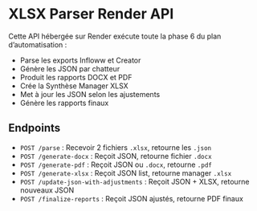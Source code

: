 
# XLSX Parser Render API

Cette API hébergée sur Render exécute toute la phase 6 du plan d’automatisation :
- Parse les exports Infloww et Creator
- Génère les JSON par chatteur
- Produit les rapports DOCX et PDF
- Crée la Synthèse Manager XLSX
- Met à jour les JSON selon les ajustements
- Génère les rapports finaux

## Endpoints

- `POST /parse` : Recevoir 2 fichiers `.xlsx`, retourne les `.json`
- `POST /generate-docx` : Reçoit JSON, retourne fichier `.docx`
- `POST /generate-pdf` : Reçoit JSON ou `.docx`, retourne `.pdf`
- `POST /generate-xlsx` : Reçoit JSON list, retourne manager `.xlsx`
- `POST /update-json-with-adjustments` : Reçoit JSON + XLSX, retourne nouveaux JSON
- `POST /finalize-reports` : Reçoit JSON ajustés, retourne PDF finaux
